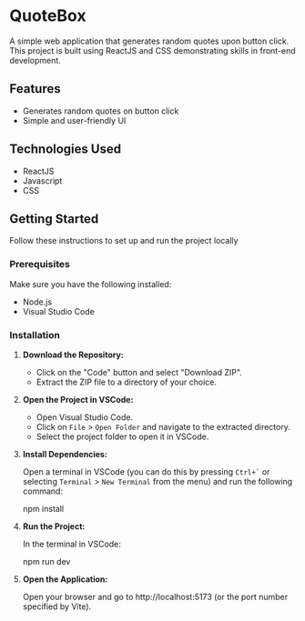# QuoteBox
 
A simple web application that generates random quotes upon button click. This project is built using ReactJS and CSS demonstrating skills in front-end development.

## Features

- Generates random quotes on button click
- Simple and user-friendly UI

## Technologies Used

- ReactJS
- Javascript
- CSS

## Getting Started

Follow these instructions to set up and run the project locally

### Prerequisites

Make sure you have the following installed:

- Node.js 
- Visual Studio Code

### Installation

1. **Download the Repository:**

   - Click on the "Code" button and select "Download ZIP".
   - Extract the ZIP file to a directory of your choice.

2. **Open the Project in VSCode:**

   - Open Visual Studio Code.
   - Click on `File` > `Open Folder` and navigate to the extracted directory.
   - Select the project folder to open it in VSCode.

3. **Install Dependencies:**

   Open a terminal in VSCode (you can do this by pressing `` Ctrl+` `` or selecting `Terminal` > `New Terminal` from the menu) and run the following command:
   
   npm install

4. **Run the Project:**

   In the terminal in VSCode:
   
   npm run dev

5. **Open the Application:**
   
   Open your browser and go to http://localhost:5173 (or the port number specified by Vite).

   

